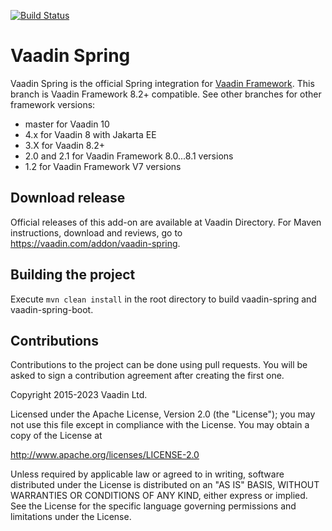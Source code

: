 [![Build Status](https://travis-ci.org/vaadin/spring.svg?branch=master)](https://travis-ci.org/vaadin/spring)

Vaadin Spring
======================

Vaadin Spring is the official Spring integration for [Vaadin Framework](https://github.com/vaadin/framework).
This branch is Vaadin Framework 8.2+ compatible. See other branches for other framework versions:
* master for Vaadin 10
* 4.x for Vaadin 8 with Jakarta EE
* 3.X for Vaadin 8.2+
* 2.0 and 2.1 for Vaadin Framework 8.0...8.1 versions 
* 1.2 for Vaadin Framework V7 versions 

Download release
----

Official releases of this add-on are available at Vaadin Directory. For Maven instructions, download and reviews, go to https://vaadin.com/addon/vaadin-spring.

Building the project
----
Execute `mvn clean install` in the root directory to build vaadin-spring and vaadin-spring-boot.

Contributions
----
Contributions to the project can be done using pull requests.
You will be asked to sign a contribution agreement after creating the first one.


Copyright 2015-2023 Vaadin Ltd.

Licensed under the Apache License, Version 2.0 (the "License"); you may not
use this file except in compliance with the License. You may obtain a copy of
the License at

http://www.apache.org/licenses/LICENSE-2.0

Unless required by applicable law or agreed to in writing, software
distributed under the License is distributed on an "AS IS" BASIS, WITHOUT
WARRANTIES OR CONDITIONS OF ANY KIND, either express or implied. See the
License for the specific language governing permissions and limitations under
the License.
